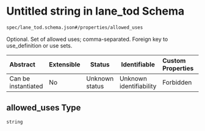 # Untitled string in lane_tod Schema

```txt
spec/lane_tod.schema.json#/properties/allowed_uses
```

Optional. Set of allowed uses; comma-separated. Foreign key to use_definition or use sets.


| Abstract            | Extensible | Status         | Identifiable            | Custom Properties | Additional Properties | Access Restrictions | Defined In                                                                      |
| :------------------ | ---------- | -------------- | ----------------------- | :---------------- | --------------------- | ------------------- | ------------------------------------------------------------------------------- |
| Can be instantiated | No         | Unknown status | Unknown identifiability | Forbidden         | Allowed               | none                | [lane_tod.schema.json\*](../../out/lane_tod.schema.json "open original schema") |

## allowed_uses Type

`string`
